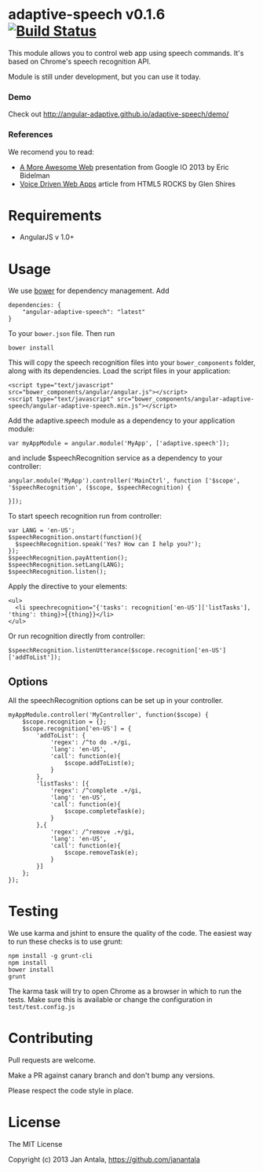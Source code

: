 # adaptive-speech v0.1.6 [![Build Status](https://travis-ci.org/angular-adaptive/adaptive-speech.png?branch=master)](https://travis-ci.org/angular-adaptive/adaptive-speech)

This module allows you to control web app using speech commands. It's based on Chrome's speech recognition API.

Module is still under development, but you can use it today.

### Demo

Check out http://angular-adaptive.github.io/adaptive-speech/demo/

### References

We recomend you to read:
- [A More Awesome Web](http://moreawesomeweb.com) presentation from Google IO 2013 by Eric Bidelman
- [Voice Driven Web Apps](http://updates.html5rocks.com/2013/01/Voice-Driven-Web-Apps-Introduction-to-the-Web-Speech-API) article from HTML5 ROCKS by Glen Shires

# Requirements

- AngularJS v 1.0+

# Usage

We use [bower](http://twitter.github.com/bower/) for dependency management. Add

    dependencies: {
        "angular-adaptive-speech": "latest"
    }

To your `bower.json` file. Then run

    bower install

This will copy the speech recognition files into your `bower_components` folder, along with its dependencies. Load the script files in your application:

    <script type="text/javascript" src="bower_components/angular/angular.js"></script>
    <script type="text/javascript" src="bower_components/angular-adaptive-speech/angular-adaptive-speech.min.js"></script>

Add the adaptive.speech module as a dependency to your application module:

    var myAppModule = angular.module('MyApp', ['adaptive.speech']);

and include $speechRecognition service as a dependency to your controller:

    angular.module('MyApp').controller('MainCtrl', function ['$scope', '$speechRecognition', ($scope, $speechRecognition) {

    }]);

To start speech recognition run from controller:

    var LANG = 'en-US';
    $speechRecognition.onstart(function(){
      $speechRecognition.speak('Yes? How can I help you?');
    });
    $speechRecognition.payAttention();
    $speechRecognition.setLang(LANG);
    $speechRecognition.listen();

Apply the directive to your elements:

    <ul>
      <li speechrecognition="{'tasks': recognition['en-US']['listTasks'], 'thing': thing}>{{thing}}</li>
    </ul>

Or run recognition directly from controller:

    $speechRecognition.listenUtterance($scope.recognition['en-US']['addToList']);

## Options

All the speechRecognition options can be set up in your controller.

    myAppModule.controller('MyController', function($scope) {
        $scope.recognition = {};
        $scope.recognition['en-US'] = {
            'addToList': {
                'regex': /^to do .+/gi,
                'lang': 'en-US',
                'call': function(e){
                    $scope.addToList(e);
                }
            },
            'listTasks': [{
                'regex': /^complete .+/gi,
                'lang': 'en-US',
                'call': function(e){
                    $scope.completeTask(e);
                }
            },{
                'regex': /^remove .+/gi,
                'lang': 'en-US',
                'call': function(e){
                    $scope.removeTask(e);
                }
            }]
        };
    });

# Testing

We use karma and jshint to ensure the quality of the code. The easiest way to run these checks is to use grunt:

    npm install -g grunt-cli
    npm install
    bower install
    grunt

The karma task will try to open Chrome as a browser in which to run the tests. Make sure this is available or change the configuration in `test/test.config.js` 

# Contributing

Pull requests are welcome. 

Make a PR against canary branch and don't bump any versions. 

Please respect the code style in place.

# License

The MIT License

Copyright (c) 2013 Jan Antala, https://github.com/janantala
